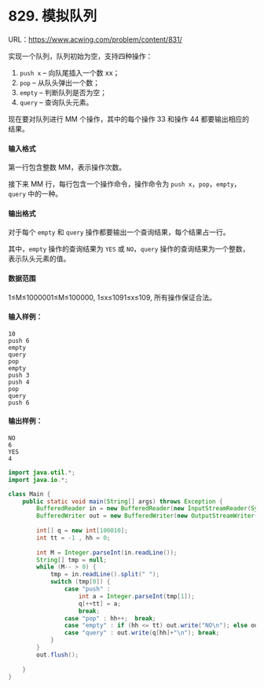 #  829. 模拟队列

URL：https://www.acwing.com/problem/content/831/

实现一个队列，队列初始为空，支持四种操作：

1. `push x` – 向队尾插入一个数 xx；
2. `pop` – 从队头弹出一个数；
3. `empty` – 判断队列是否为空；
4. `query` – 查询队头元素。

现在要对队列进行 MM 个操作，其中的每个操作 33 和操作 44 都要输出相应的结果。

#### 输入格式

第一行包含整数 MM，表示操作次数。

接下来 MM 行，每行包含一个操作命令，操作命令为 `push x`，`pop`，`empty`，`query` 中的一种。

#### 输出格式

对于每个 `empty` 和 `query` 操作都要输出一个查询结果，每个结果占一行。

其中，`empty` 操作的查询结果为 `YES` 或 `NO`，`query` 操作的查询结果为一个整数，表示队头元素的值。

#### 数据范围

1≤M≤1000001≤M≤100000,
1≤x≤1091≤x≤109,
所有操作保证合法。

#### 输入样例：

```
10
push 6
empty
query
pop
empty
push 3
push 4
pop
query
push 6
```

#### 输出样例：

```
NO
6
YES
4
```



```java
import java.util.*;
import java.io.*;

class Main {
    public static void main(String[] args) throws Exception {
        BufferedReader in = new BufferedReader(new InputStreamReader(System.in));
        BufferedWriter out = new BufferedWriter(new OutputStreamWriter(System.out));
        
        int[] q = new int[100010];
        int tt = -1 , hh = 0;
        
        int M = Integer.parseInt(in.readLine());
        String[] tmp = null;
        while (M-- > 0) {
            tmp = in.readLine().split(" ");
            switch (tmp[0]) {
                case "push" : 
                    int a = Integer.parseInt(tmp[1]);
                    q[++tt] = a;
                    break;
                case "pop" : hh++;  break;
                case "empty" : if (hh <= tt) out.write("NO\n"); else out.write("YES\n");  break;  
                case "query" : out.write(q[hh]+"\n"); break;
            }
        }
        out.flush();
        
    }
}
```

